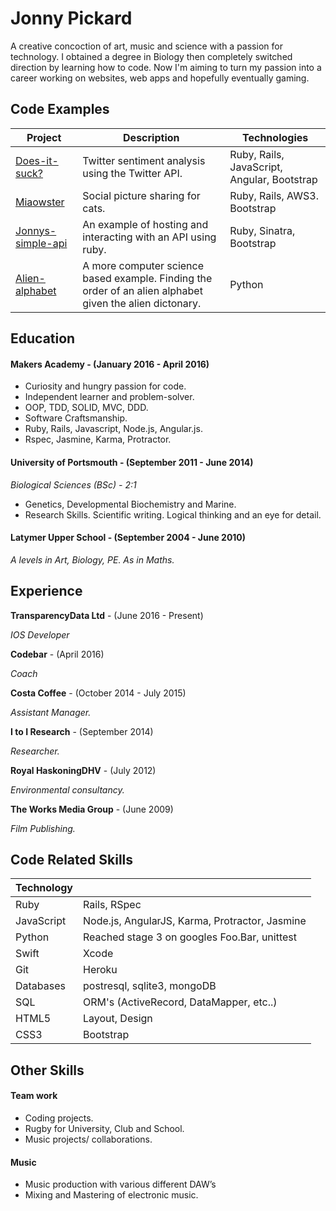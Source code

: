 # Jonny Pickard

A creative concoction of art, music and science with a passion for technology. I obtained a degree in Biology then completely switched direction by learning how to code. Now I'm aiming to turn my passion into a career working on websites, web apps and hopefully eventually gaming. 

## Code Examples

| Project | Description | Technologies |
|---------|-------------|--------------|
| [Does-it-suck?](https://github.com/JonnyPickard/crowdsource-due-diligence) | Twitter sentiment analysis using the Twitter API. | Ruby, Rails, JavaScript, Angular, Bootstrap |
| [Miaowster](https://github.com/JonnyPickard/miaowster) | Social picture sharing for cats. | Ruby, Rails, AWS3. Bootstrap |
| [Jonnys-simple-api](https://github.com/JonnyPickard/simple-api) | An example of hosting and interacting with an API using ruby. | Ruby, Sinatra, Bootstrap |
| [Alien-alphabet](https://github.com/JonnyPickard/alien-alphabet) | A more computer science based example. Finding the order of an alien alphabet given the alien dictonary. | Python |

## Education

#### Makers Academy -           (January 2016 - April 2016)

- Curiosity and hungry passion for code.
- Independent learner and problem-solver.
- OOP, TDD, SOLID, MVC, DDD.
- Software Craftsmanship.
- Ruby, Rails, Javascript, Node.js, Angular.js.
- Rspec, Jasmine, Karma, Protractor.

#### University of Portsmouth - (September 2011 - June 2014)

*Biological Sciences (BSc) - 2:1*
- Genetics, Developmental Biochemistry and Marine.
- Research Skills. Scientific writing. Logical thinking and an eye for detail.

#### Latymer Upper School -     (September 2004 - June 2010)

*A levels in Art, Biology, PE. As in Maths.*

## Experience

**TransparencyData Ltd** - (June 2016 - Present)

*IOS Developer*

**Codebar** - (April 2016)

*Coach*

**Costa Coffee** - (October 2014 - July 2015)

*Assistant Manager.*

**I to I Research** - (September 2014)

*Researcher.*

**Royal HaskoningDHV** - (July 2012)

*Environmental consultancy.*

**The Works Media Group** - (June 2009)

*Film Publishing.*

## Code Related Skills

| Technology |  |
|------------|----------|
| Ruby | Rails, RSpec |
| JavaScript | Node.js, AngularJS, Karma, Protractor, Jasmine |
| Python | Reached stage 3 on googles Foo.Bar, unittest |
| Swift | Xcode |
| Git | Heroku |
| Databases | postresql, sqlite3, mongoDB |
| SQL | ORM's (ActiveRecord, DataMapper, etc..) |
| HTML5 | Layout, Design |
| CSS3  | Bootstrap |

## Other Skills

#### Team work

- Coding projects.
- Rugby for University, Club and School.
- Music projects/ collaborations.

#### Music

- Music production with various different DAW’s
- Mixing and Mastering of electronic music.
